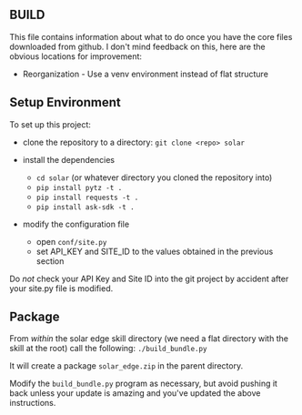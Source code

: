 BUILD
------
This file contains information about what to do once you have
the core files downloaded from github. I don't mind feedback on 
this, here are the obvious locations for improvement:

* Reorganization - Use a venv environment instead of flat structure

## Setup Environment

To set up this project:
* clone the repository to a directory: `git clone <repo> solar`
* install the dependencies
  * `cd solar` (or whatever directory you cloned the repository into) 
  * `pip install pytz -t .`
  * `pip install requests -t .`
  * `pip install ask-sdk -t .`

* modify the configuration file
  * open `conf/site.py`
  * set API_KEY and SITE_ID to the values obtained in the previous section
 
Do *not* check your API Key and Site ID into the git project
by accident after your site.py file is modified.

## Package
From *within* the solar edge skill directory (we need a flat directory
with the skill at the root) call the following:
`./build_bundle.py`

It will create a package `solar_edge.zip` in the parent directory.

Modify the `build_bundle.py` program as necessary, but avoid pushing
it back unless your update is amazing and you've updated the above
instructions.
